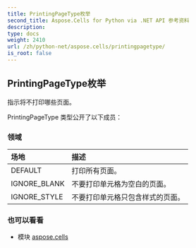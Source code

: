 ```yaml
---
title: PrintingPageType枚举
second_title: Aspose.Cells for Python via .NET API 参考资料
description:
type: docs
weight: 2410
url: /zh/python-net/aspose.cells/printingpagetype/
is_root: false
---
```

## PrintingPageType枚举
指示将不打印哪些页面。



PrintingPageType 类型公开了以下成员：

### 领域
|场地|描述|
| :- | :- |
| DEFAULT |打印所有页面。|
| IGNORE_BLANK |不要打印单元格为空白的页面。|
| IGNORE_STYLE |不要打印单元格只包含样式的页面。|



### 也可以看看
* 模块 [aspose.cells](..)
